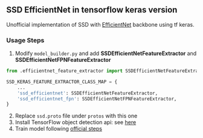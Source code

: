 ## SSD EfficientNet in tensorflow keras version
Unofficial implementation of SSD with [EfficientNet](https://arxiv.org/abs/1905.11946) backbone using tf keras. 

### Usage Steps
1. Modify `model_builder.py` and add **SSDEfficientNetFeatureExtractor** and **SSDEfficientNetFPNFeatureExtractor**
```python
from .efficientnet_feature_extractor import SSDEfficientNetFeatureExtractor, SSDEfficientNetFPNFeatureExtractor

SSD_KERAS_FEATURE_EXTRACTOR_CLASS_MAP = {
    ...
    'ssd_efficientnet': SSDEfficientNetFeatureExtractor,
    'ssd_efficientnet_fpn': SSDEfficientNetFPNFeatureExtractor,
}
```
2. Replace `ssd.proto` file under `protos` with this one
3. Install TensorFlow object detection api: see [here](https://github.com/tensorflow/models/blob/master/research/object_detection/g3doc/installation.md)
4. Train model following [official steps](https://github.com/tensorflow/models/blob/master/research/object_detection/g3doc/running_locally.md)
